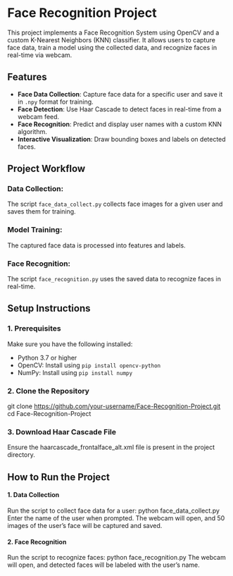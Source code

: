 # Face Recognition Project

This project implements a Face Recognition System using OpenCV and a custom K-Nearest Neighbors (KNN) classifier. It allows users to capture face data, train a model using the collected data, and recognize faces in real-time via webcam.

## Features
- **Face Data Collection**: Capture face data for a specific user and save it in `.npy` format for training.
- **Face Detection**: Use Haar Cascade to detect faces in real-time from a webcam feed.
- **Face Recognition**: Predict and display user names with a custom KNN algorithm.
- **Interactive Visualization**: Draw bounding boxes and labels on detected faces.

## Project Workflow
### Data Collection:
The script `face_data_collect.py` collects face images for a given user and saves them for training.

### Model Training:
The captured face data is processed into features and labels.

### Face Recognition:
The script `face_recognition.py` uses the saved data to recognize faces in real-time.

## Setup Instructions

### 1. Prerequisites
Make sure you have the following installed:
- Python 3.7 or higher
- OpenCV: Install using `pip install opencv-python`
- NumPy: Install using `pip install numpy`

### 2. Clone the Repository
git clone https://github.com/your-username/Face-Recognition-Project.git
cd Face-Recognition-Project

### 3. Download Haar Cascade File
Ensure the haarcascade_frontalface_alt.xml file is present in the project directory.

## How to Run the Project
#### 1. Data Collection
Run the script to collect face data for a user:
python face_data_collect.py
Enter the name of the user when prompted.
The webcam will open, and 50 images of the user’s face will be captured and saved.

#### 2. Face Recognition
Run the script to recognize faces:
python face_recognition.py
The webcam will open, and detected faces will be labeled with the user’s name.
